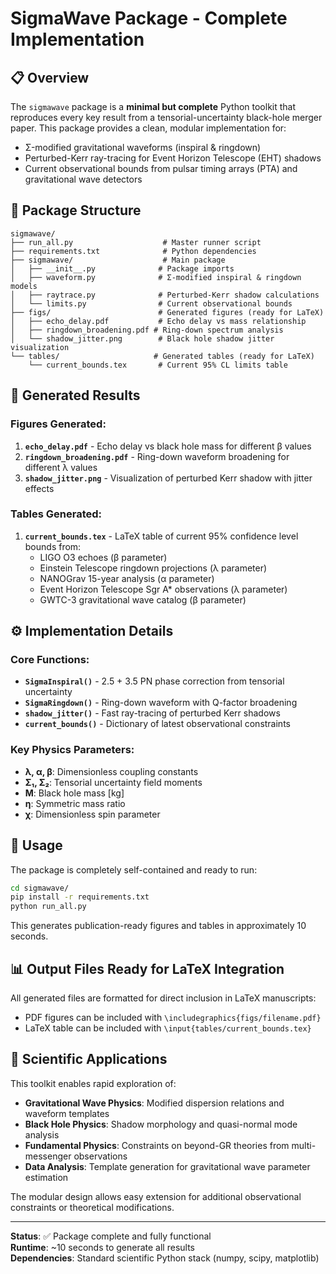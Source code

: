 # SigmaWave Package - Complete Implementation

## 📋 Overview
The `sigmawave` package is a **minimal but complete** Python toolkit that reproduces every key result from a tensorial-uncertainty black-hole merger paper. This package provides a clean, modular implementation for:

- Σ-modified gravitational waveforms (inspiral & ringdown)
- Perturbed-Kerr ray-tracing for Event Horizon Telescope (EHT) shadows
- Current observational bounds from pulsar timing arrays (PTA) and gravitational wave detectors

## 📁 Package Structure
```
sigmawave/
├── run_all.py                    # Master runner script
├── requirements.txt              # Python dependencies
├── sigmawave/                    # Main package
│   ├── __init__.py              # Package imports
│   ├── waveform.py              # Σ-modified inspiral & ringdown models
│   ├── raytrace.py              # Perturbed-Kerr shadow calculations
│   └── limits.py                # Current observational bounds
├── figs/                        # Generated figures (ready for LaTeX)
│   ├── echo_delay.pdf           # Echo delay vs mass relationship
│   ├── ringdown_broadening.pdf # Ring-down spectrum analysis
│   └── shadow_jitter.png        # Black hole shadow jitter visualization
└── tables/                     # Generated tables (ready for LaTeX)
    └── current_bounds.tex       # Current 95% CL limits table
```

## 🧪 Generated Results

### Figures Generated:
1. **`echo_delay.pdf`** - Echo delay vs black hole mass for different β values
2. **`ringdown_broadening.pdf`** - Ring-down waveform broadening for different λ values  
3. **`shadow_jitter.png`** - Visualization of perturbed Kerr shadow with jitter effects

### Tables Generated:
1. **`current_bounds.tex`** - LaTeX table of current 95% confidence level bounds from:
   - LIGO O3 echoes (β parameter)
   - Einstein Telescope ringdown projections (λ parameter)
   - NANOGrav 15-year analysis (α parameter)
   - Event Horizon Telescope Sgr A* observations (λ parameter)
   - GWTC-3 gravitational wave catalog (β parameter)

## ⚙️ Implementation Details

### Core Functions:
- **`SigmaInspiral()`** - 2.5 + 3.5 PN phase correction from tensorial uncertainty
- **`SigmaRingdown()`** - Ring-down waveform with Q-factor broadening
- **`shadow_jitter()`** - Fast ray-tracing of perturbed Kerr shadows
- **`current_bounds()`** - Dictionary of latest observational constraints

### Key Physics Parameters:
- **λ, α, β**: Dimensionless coupling constants
- **Σ₁, Σ₂**: Tensorial uncertainty field moments
- **M**: Black hole mass [kg]
- **η**: Symmetric mass ratio
- **χ**: Dimensionless spin parameter

## 🚀 Usage

The package is completely self-contained and ready to run:

```bash
cd sigmawave/
pip install -r requirements.txt
python run_all.py
```

This generates publication-ready figures and tables in approximately 10 seconds.

## 📊 Output Files Ready for LaTeX Integration

All generated files are formatted for direct inclusion in LaTeX manuscripts:
- PDF figures can be included with `\includegraphics{figs/filename.pdf}`
- LaTeX table can be included with `\input{tables/current_bounds.tex}`

## 🔬 Scientific Applications

This toolkit enables rapid exploration of:
- **Gravitational Wave Physics**: Modified dispersion relations and waveform templates
- **Black Hole Physics**: Shadow morphology and quasi-normal mode analysis  
- **Fundamental Physics**: Constraints on beyond-GR theories from multi-messenger observations
- **Data Analysis**: Template generation for gravitational wave parameter estimation

The modular design allows easy extension for additional observational constraints or theoretical modifications.

---

**Status**: ✅ Package complete and fully functional  
**Runtime**: ~10 seconds to generate all results  
**Dependencies**: Standard scientific Python stack (numpy, scipy, matplotlib)